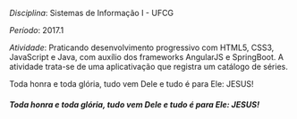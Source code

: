_Disciplina_: Sistemas de Informação I - UFCG

_Período_: 2017.1

_Atividade_: Praticando desenvolvimento progressivo com HTML5, CSS3, JavaScript e Java, com auxílio dos frameworks AngularJS e SpringBoot. A atividade trata-se de uma aplicativação que registra um catálogo de séries.

Toda honra e toda glória, tudo vem Dele e tudo é para Ele: JESUS!

##### _Toda honra e toda glória, tudo vem Dele e tudo é para Ele: JESUS!_
